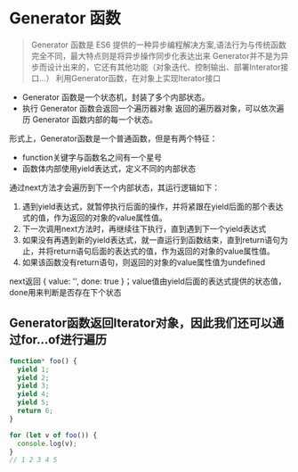 # Generator 函数

> Generator 函数是 ES6 提供的一种异步编程解决方案,语法行为与传统函数完全不同，最大特点则是将异步操作同步化表达出来
> Generator并不是为异步而设计出来的，它还有其他功能（对象迭代、控制输出、部署Interator接口...）
> 利用Generator函数，在对象上实现Iterator接口

- Generator 函数是一个状态机，封装了多个内部状态。
- 执行 Generator 函数会返回一个遍历器对象
返回的遍历器对象，可以依次遍历 Generator 函数内部的每一个状态。

形式上，Generator函数是一个普通函数，但是有两个特征：

- function关键字与函数名之间有一个星号
- 函数体内部使用yield表达式，定义不同的内部状态

通过next方法才会遍历到下一个内部状态，其运行逻辑如下：

1. 遇到yield表达式，就暂停执行后面的操作，并将紧跟在yield后面的那个表达式的值，作为返回的对象的value属性值。
2. 下一次调用next方法时，再继续往下执行，直到遇到下一个yield表达式
3. 如果没有再遇到新的yield表达式，就一直运行到函数结束，直到return语句为止，并将return语句后面的表达式的值，作为返回的对象的value属性值。
4. 如果该函数没有return语句，则返回的对象的value属性值为undefined

next返回 { value: '', done: true }；value值由yield后面的表达式提供的状态值，done用来判断是否存在下个状态

## Generator函数返回Iterator对象，因此我们还可以通过for...of进行遍历

```js
function* foo() {
  yield 1;
  yield 2;
  yield 3;
  yield 4;
  yield 5;
  return 6;
}

for (let v of foo()) {
  console.log(v);
}
// 1 2 3 4 5
```
